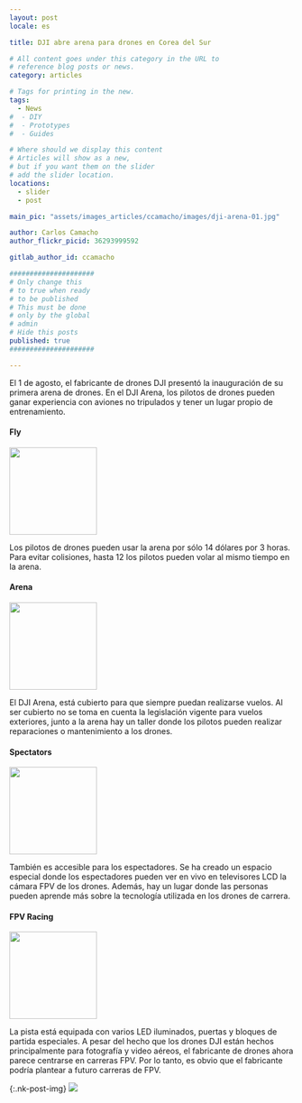 ```yaml
---
layout: post
locale: es

title: DJI abre arena para drones en Corea del Sur

# All content goes under this category in the URL to
# reference blog posts or news.
category: articles

# Tags for printing in the new.
tags:
  - News
#  - DIY
#  - Prototypes
#  - Guides

# Where should we display this content
# Articles will show as a new,
# but if you want them on the slider
# add the slider location.
locations:
  - slider
  - post

main_pic: "assets/images_articles/ccamacho/images/dji-arena-01.jpg"

author: Carlos Camacho
author_flickr_picid: 36293999592

gitlab_author_id: ccamacho

#####################
# Only change this
# to true when ready
# to be published
# This must be done
# only by the global
# admin
# Hide this posts
published: true
#####################

---
```


El 1 de agosto, el fabricante de drones DJI presentó
la inauguración de su primera arena de drones.
En el DJI Arena, los pilotos de drones 
pueden ganar experiencia con aviones no tripulados
y tener un lugar propio de entrenamiento.


#### Fly

<div class="nk-post-text mt-0">
    <img style="height: 155px;" class="pull-right mt-0" src="/assets/images_articles/{{ page.gitlab_author_id }}/images/dji-arena-02.jpg" alt="">
        <p class="text-white">
Los pilotos de drones pueden usar la arena por sólo 14
dólares por 3 horas. Para evitar colisiones, hasta 12
los pilotos pueden volar al mismo tiempo en la arena.
        </p>
</div>


#### Arena

<div class="nk-post-text mt-0">
    <img style="height: 155px;" class="pull-left mt-0" src="/assets/images_articles/{{ page.gitlab_author_id }}/images/dji-arena-03.jpg" alt="">
        <p class="text-white">
El DJI Arena, está cubierto para que siempre puedan realizarse vuelos.
Al ser cubierto no se toma en cuenta la legislación vigente para
vuelos exteriores, junto a la arena hay un taller
donde los pilotos pueden realizar reparaciones o mantenimiento a los drones.
        </p>
</div>


#### Spectators

<div class="nk-post-text mt-0">
    <img style="height: 155px;" class="pull-right mt-0" src="/assets/images_articles/{{ page.gitlab_author_id }}/images/dji-arena-04.jpg" alt="">
        <p class="text-white">
También es accesible para los espectadores.
Se ha creado un espacio especial donde los espectadores
pueden ver en vivo en televisores LCD la cámara FPV de los drones.
Además, hay un lugar donde las personas pueden
aprende más sobre la tecnología utilizada en los drones de carrera.
        </p>
</div>



#### FPV Racing

<div class="nk-post-text mt-0">
    <img style="height: 155px;" class="pull-left mt-0" src="/assets/images_articles/{{ page.gitlab_author_id }}/images/dji-arena-05.jpg" alt="">
        <p class="text-white">
La pista está equipada con varios LED iluminados,
puertas y bloques de partida especiales. A pesar del hecho
que los drones DJI están hechos principalmente para fotografía y video
aéreos, el fabricante de drones ahora parece
centrarse en carreras FPV. Por lo tanto, es obvio que
el fabricante podría plantear a futuro carreras de FPV.
        </p>
</div>


{:.nk-post-img}
<img src="/assets/images_articles/{{ page.gitlab_author_id }}/images/dji-arena-05.jpg">

